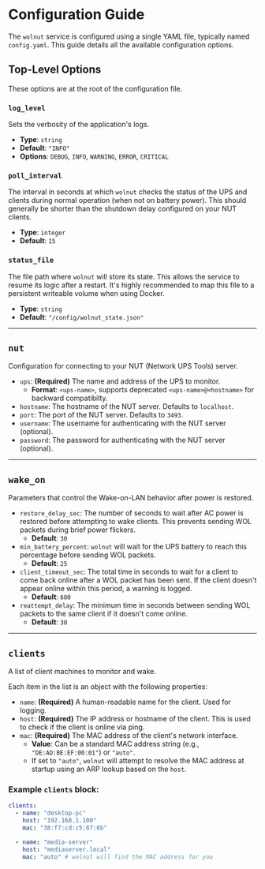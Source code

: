 # Configuration Guide

The `wolnut` service is configured using a single YAML file, typically named `config.yaml`. This guide details all the available configuration options.

## Top-Level Options

These options are at the root of the configuration file.

### `log_level`

Sets the verbosity of the application's logs.

-   **Type**: `string`
-   **Default**: `"INFO"`
-   **Options**: `DEBUG`, `INFO`, `WARNING`, `ERROR`, `CRITICAL`

### `poll_interval`

The interval in seconds at which `wolnut` checks the status of the UPS and clients during normal operation (when not on battery power). This should generally be shorter than the shutdown delay configured on your NUT clients.

-   **Type**: `integer`
-   **Default**: `15`

### `status_file`

The file path where `wolnut` will store its state. This allows the service to resume its logic after a restart. It's highly recommended to map this file to a persistent writeable volume when using Docker.

-   **Type**: `string`
-   **Default**: `"/config/wolnut_state.json"`

---

## `nut`

Configuration for connecting to your NUT (Network UPS Tools) server.

-   `ups`: **(Required)** The name and address of the UPS to monitor.
    -   **Format**: `<ups-name>`, supports deprecated `<ups-name>@<hostname>` for backward compatibilty.
-   `hostname`: The hostname of the NUT server. Defaults to `localhost`.
-   `port`: The port of the NUT server. Defaults to `3493`.
-   `username`: The username for authenticating with the NUT server (optional).
-   `password`: The password for authenticating with the NUT server (optional).

---

## `wake_on`

Parameters that control the Wake-on-LAN behavior after power is restored.

-   `restore_delay_sec`: The number of seconds to wait after AC power is restored before attempting to wake clients. This prevents sending WOL packets during brief power flickers.
    -   **Default**: `30`
-   `min_battery_percent`: `wolnut` will wait for the UPS battery to reach this percentage before sending WOL packets.
    -   **Default**: `25`
-   `client_timeout_sec`: The total time in seconds to wait for a client to come back online after a WOL packet has been sent. If the client doesn't appear online within this period, a warning is logged.
    -   **Default**: `600`
-   `reattempt_delay`: The minimum time in seconds between sending WOL packets to the same client if it doesn't come online.
    -   **Default**: `30`

---

## `clients`

A list of client machines to monitor and wake.

Each item in the list is an object with the following properties:

-   `name`: **(Required)** A human-readable name for the client. Used for logging.
-   `host`: **(Required)** The IP address or hostname of the client. This is used to check if the client is online via ping.
-   `mac`: **(Required)** The MAC address of the client's network interface.
    -   **Value**: Can be a standard MAC address string (e.g., `"DE:AD:BE:EF:00:01"`) or `"auto"`.
    -   If set to `"auto"`, `wolnut` will attempt to resolve the MAC address at startup using an ARP lookup based on the `host`.


### Example `clients` block:

```yaml
clients:
  - name: "desktop-pc"
    host: "192.168.1.100"
    mac: "38:f7:cd:c5:87:6b"

  - name: "media-server"
    host: "mediaserver.local"
    mac: "auto" # wolnut will find the MAC address for you
```